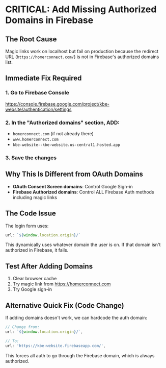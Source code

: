 # CRITICAL: Add Missing Authorized Domains in Firebase

## The Root Cause
Magic links work on localhost but fail on production because the redirect URL (`https://homerconnect.com/`) is not in Firebase's authorized domains list.

## Immediate Fix Required

### 1. Go to Firebase Console
https://console.firebase.google.com/project/kbe-website/authentication/settings

### 2. In the "Authorized domains" section, ADD:
- `homerconnect.com` (if not already there)
- `www.homerconnect.com`
- `kbe-website--kbe-website.us-central1.hosted.app`

### 3. Save the changes

## Why This Is Different from OAuth Domains
- **OAuth Consent Screen domains**: Control Google Sign-in
- **Firebase Authorized domains**: Control ALL Firebase Auth methods including magic links

## The Code Issue
The login form uses:
```typescript
url: `${window.location.origin}/`
```

This dynamically uses whatever domain the user is on. If that domain isn't authorized in Firebase, it fails.

## Test After Adding Domains
1. Clear browser cache
2. Try magic link from https://homerconnect.com
3. Try Google sign-in

## Alternative Quick Fix (Code Change)
If adding domains doesn't work, we can hardcode the auth domain:

```typescript
// Change from:
url: `${window.location.origin}/`,

// To:
url: 'https://kbe-website.firebaseapp.com/',
```

This forces all auth to go through the Firebase domain, which is always authorized.